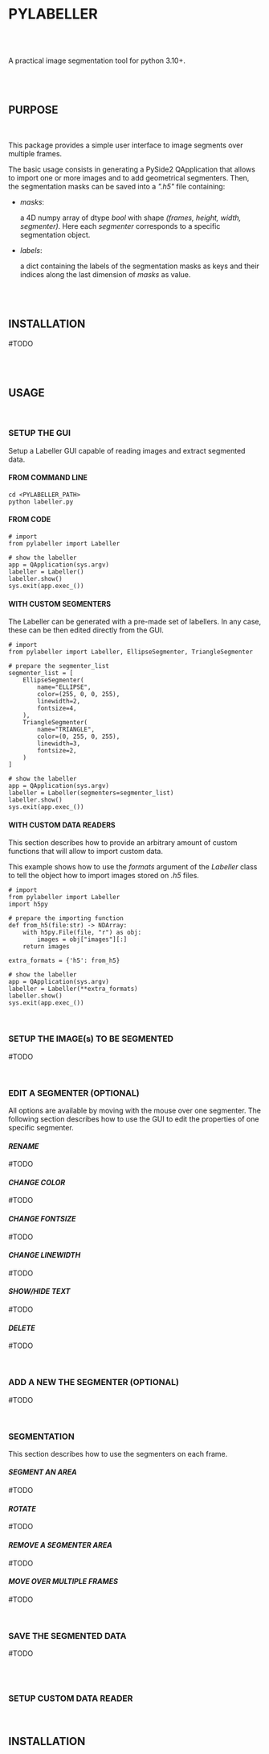 # PYLABELLER

<br>
<br>

A practical image segmentation tool for python 3.10+.

<br>
<br>

## PURPOSE

<br>

This package provides a simple user interface to image segments over multiple
frames.

The basic usage consists in generating a PySide2 QApplication that allows to import one or more images and to add geometrical segmenters. Then, the segmentation masks can be saved into a *".h5"* file containing:

- *masks*:

  a 4D numpy array of dtype *bool* with shape *(frames, height, width, segmenter)*. Here each *segmenter* corresponds to a specific segmentation object.

- *labels*:

  a dict containing the labels of the segmentation masks as keys and their indices along the last dimension of *masks* as value.


<br>
<br>

## INSTALLATION

#TODO

<br>
<br>

## USAGE

<br>

### SETUP THE GUI

Setup a Labeller GUI capable of reading images and extract segmented data.

#### FROM COMMAND LINE

    cd <PYLABELLER_PATH>
    python labeller.py

#### FROM CODE

    # import
    from pylabeller import Labeller

    # show the labeller
    app = QApplication(sys.argv)
    labeller = Labeller()
    labeller.show()
    sys.exit(app.exec_())

#### WITH CUSTOM SEGMENTERS

The Labeller can be generated with a pre-made set of labellers. In any case, these can be then edited directly from the GUI.

    # import
    from pylabeller import Labeller, EllipseSegmenter, TriangleSegmenter

    # prepare the segmenter_list
    segmenter_list = [
        EllipseSegmenter(
            name="ELLIPSE",
            color=(255, 0, 0, 255),
            linewidth=2,
            fontsize=4,
        ),
        TriangleSegmenter(
            name="TRIANGLE",
            color=(0, 255, 0, 255),
            linewidth=3,
            fontsize=2,
        )
    ]

    # show the labeller
    app = QApplication(sys.argv)
    labeller = Labeller(segmenters=segmenter_list)
    labeller.show()
    sys.exit(app.exec_())

#### WITH CUSTOM DATA READERS

This section describes how to provide an arbitrary amount of custom functions that will allow to import custom data.

This example shows how to use the *formats* argument of the *Labeller* class to tell the object how to import images stored on *.h5* files.

    # import
    from pylabeller import Labeller
    import h5py

    # prepare the importing function
    def from_h5(file:str) -> NDArray:
        with h5py.File(file, "r") as obj:
            images = obj["images"][:]
        return images

    extra_formats = {'h5': from_h5}

    # show the labeller
    app = QApplication(sys.argv)
    labeller = Labeller(**extra_formats)
    labeller.show()
    sys.exit(app.exec_())

<br>

### SETUP THE IMAGE(s) TO BE SEGMENTED

#TODO

<br>

### EDIT A SEGMENTER (OPTIONAL)

All options are available by moving with the mouse over one segmenter. The following section describes how to use the GUI to edit the properties of one specific segmenter.

#### *RENAME*

#TODO

#### *CHANGE COLOR*

#TODO

#### *CHANGE FONTSIZE*

#TODO

#### *CHANGE LINEWIDTH*

#TODO

#### *SHOW/HIDE TEXT*

#TODO

#### *DELETE*

#TODO

<br>

### ADD A NEW THE SEGMENTER (OPTIONAL)

#TODO

<br>

### SEGMENTATION

This section describes how to use the segmenters on each frame.

#### *SEGMENT AN AREA*

#TODO

#### *ROTATE*

#TODO

#### *REMOVE A SEGMENTER AREA*

#TODO

#### *MOVE OVER MULTIPLE FRAMES*

#TODO

<br>

### SAVE THE SEGMENTED DATA

#TODO

<br>

<br>

### SETUP CUSTOM DATA READER

<br>




## INSTALLATION

